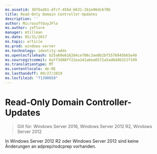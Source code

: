 ```yaml
---
ms.assetid: 38f6adb1-dfcf-456d-b631-2b1e96dc670b
title: Read-Only Domain Controller-Updates
description: ''
author: MicrosoftGuyJFlo
ms.author: joflore
manager: mtillman
ms.date: 05/31/2017
ms.topic: article
ms.prod: windows-server
ms.technology: identity-adds
ms.openlocfilehash: b25a60e616264ce706c3ae0b1bf5576945b65e48
ms.sourcegitcommit: 6aff3d88ff22ea141a6ea6572a5ad8dd6321f199
ms.translationtype: MT
ms.contentlocale: de-DE
ms.lasthandoff: 09/27/2019
ms.locfileid: "71390658"
---
```

# <a name="read-only-domain-controller-updates"></a>Read-Only Domain Controller-Updates

>Gilt für: Windows Server 2016, Windows Server 2012 R2, Windows Server 2012

In Windows Server 2012 R2 oder Windows Server 2012 sind keine Änderungen an adprep/rodcprep vorhanden.  
  


